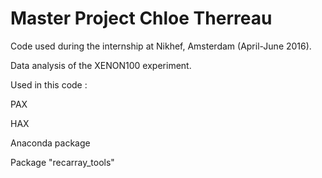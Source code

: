 # Master Project Chloe Therreau 
Code used during the internship at Nikhef, Amsterdam (April-June 2016).

Data analysis of the XENON100 experiment. 

Used in this code : 

PAX 

HAX

Anaconda package 

Package "recarray_tools" 
